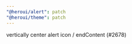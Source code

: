 ```yaml
---
"@heroui/alert": patch
"@heroui/theme": patch
---
```


vertically center alert icon / endContent (#2678)
